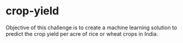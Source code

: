 # crop-yield
Objective of this challenge is to create a machine learning solution to predict the crop yield per acre of rice or wheat crops in India.
